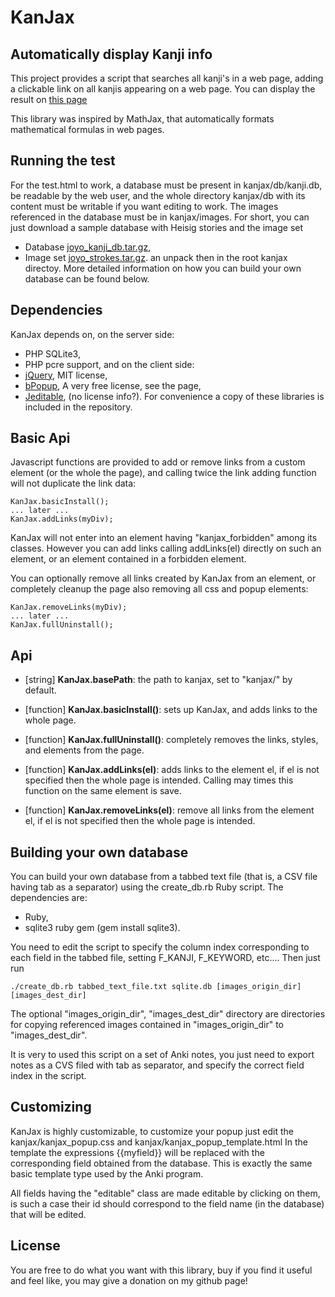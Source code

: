 # KanJax #
## Automatically display Kanji info ##

This project provides a script that searches all kanji's in a web page, adding a clickable link on
all kanjis appearing on a web page. You can display the result on
[this page](http://im.ufrj.br/~maurizio.monge/kanjax/test.html)

This library was inspired by MathJax, that automatically formats mathematical formulas in web pages.

## Running the test ##

For the test.html to work, a database must be present in kanjax/db/kanji.db, be readable by the web
user, and the whole directory kanjax/db with its content must be writable if you want editing to
work. The images referenced in the database must be in kanjax/images. For short, you can just
download a sample database with Heisig stories and the image set
* Database [joyo_kanji_db.tar.gz](http://im.ufrj.br/~maurizio.monge/kanjax/joyo_kanji_db.tar.gz),
* Image set [joyo_strokes.tar.gz](http://im.ufrj.br/~maurizio.monge/kanjax/joyo_strokes.tar.gz).
an unpack then in the root kanjax directoy.
More detailed information on how you can build your own database can be found below.

## Dependencies ##

KanJax depends on, on the server side:
* PHP SQLite3,
* PHP pcre support,
and on the client side:
* [jQuery](https://jquery.com/), MIT license,
* [bPopup](http://dinbror.dk/bpopup/), A very free license, see the page,
* [Jeditable](http://www.appelsiini.net/projects/jeditable), (no license info?).
For convenience a copy of these libraries is included in the repository.

## Basic Api

Javascript functions are provided to add or remove links from a custom element (or the whole the
page), and calling twice the link adding function will not duplicate the link data:
```
KanJax.basicInstall();
... later ...
KanJax.addLinks(myDiv);
```
KanJax will not enter into an element having "kanjax_forbidden" among its classes. However you can
add links calling addLinks(el) directly on such an element, or an element contained in a forbidden
element.

You can optionally remove all links created by KanJax from an element, or completely
cleanup the page also removing all css and popup elements:
```
KanJax.removeLinks(myDiv);
... later ...
KanJax.fullUninstall();
```

## Api ##

* [string] **KanJax.basePath**: the path to kanjax, set to "kanjax/" by default.

* [function] **KanJax.basicInstall()**: sets up KanJax, and adds links to the whole page.

* [function] **KanJax.fullUninstall()**: completely removes the links, styles, and elements from the
  page.

* [function] **KanJax.addLinks(el)**: adds links to the element el, if el is not specified then the
  whole page is intended. Calling may times this function on the same element is save.

* [function] **KanJax.removeLinks(el)**: remove all links from the element el, if el is not
  specified then the whole page is intended.

## Building your own database ##

You can build your own database from a tabbed text file (that is, a CSV file having tab as a
separator) using the create_db.rb Ruby script. The dependencies are:
* Ruby,
* sqlite3 ruby gem (gem install sqlite3).

You need to edit the script to specify the column index corresponding to each field in the tabbed
file, setting F_KANJI, F_KEYWORD, etc.... Then just run
```
./create_db.rb tabbed_text_file.txt sqlite.db [images_origin_dir] [images_dest_dir]
```

The optional "images_origin_dir", "images_dest_dir" directory are directories for copying referenced
images contained in "images_origin_dir" to "images_dest_dir".

It is very to used this script on a set of Anki notes, you just need to export notes as a CVS filed
with tab as separator, and specify the correct field index in the script.

## Customizing ##

KanJax is highly customizable, to customize your popup just edit the kanjax/kanjax_popup.css and
kanjax/kanjax_popup_template.html In the template the expressions {{myfield}} will be replaced with
the corresponding field obtained from the database. This is exactly the same basic template type
used by the Anki program.

All fields having the "editable" class are made editable by clicking on them, is such a case their
id should correspond to the field name (in the database) that will be edited.

## License ##

You are free to do what you want with this library, buy if you find it useful
and feel like, you may give a donation on my github page!
